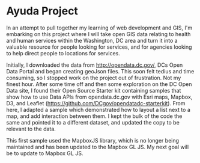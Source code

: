 # Ayuda Project
In an attempt to pull together my learning of web development and GIS, I'm embarking on this project where I will take open GIS data relating to health and human services within the Washington, DC area and turn it into a valuable resource for people looking for services, and for agencies looking to help direct people to locations for services.  

Initially, I downloaded the data from http://opendata.dc.gov/, DCs Open Data Portal and began creating geoJson files. This soon felt tedius and time consuming, so I stopped work on the project out of frustration. Not my finest hour. After some time off and then some exploration on the DC Open Data site, I found their Open Source Starter kit containing samples that show how to use Data APIs from opendata.dc.gov with Esri maps, Mapbox, D3, and Leaflet (https://github.com/DCgov/opendatadc-starterkit). From here, I adapted a sample which demonstrated how to layout a list next to a map, and add interaction between them. I kept the bulk of the code the same and pointed it to a different dataset, and updated the copy to be relevant to the data.  

This first sample used the MapboxJS library, which is no longer being maintained and has been updated to the Mapbox GL JS. My next goal will be to update to Mapbox GL JS.